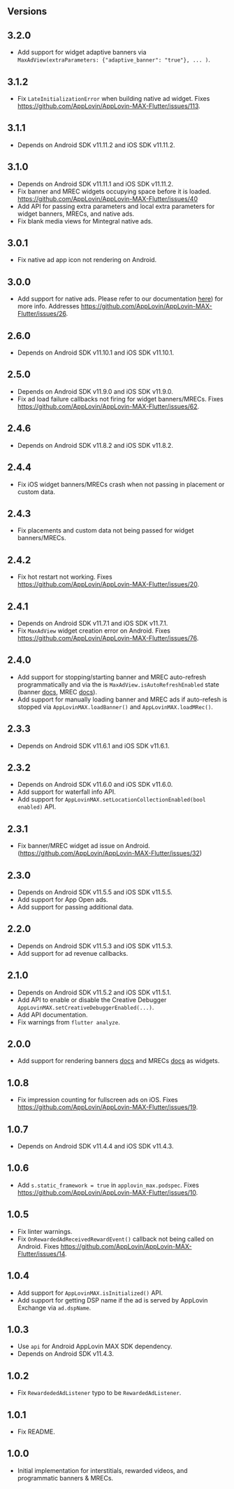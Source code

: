 ## Versions

## 3.2.0
* Add support for widget adaptive banners via `MaxAdView(extraParameters: {"adaptive_banner": "true"}, ... )`.
## 3.1.2
* Fix `LateInitializationError` when building native ad widget. Fixes https://github.com/AppLovin/AppLovin-MAX-Flutter/issues/113.
## 3.1.1
* Depends on Android SDK v11.11.2 and iOS SDK v11.11.2.
## 3.1.0
* Depends on Android SDK v11.11.1 and iOS SDK v11.11.2.
* Fix banner and MREC widgets occupying space before it is loaded. https://github.com/AppLovin/AppLovin-MAX-Flutter/issues/40
* Add API for passing extra parameters and local extra parameters for widget banners, MRECs, and native ads.
* Fix blank media views for Mintegral native ads.
## 3.0.1
* Fix native ad app icon not rendering on Android.
## 3.0.0
* Add support for native ads. Please refer to our documentation [here](https://dash.applovin.com/documentation/mediation/flutter/ad-formats/native-manual)) for more info. Addresses https://github.com/AppLovin/AppLovin-MAX-Flutter/issues/26.
## 2.6.0
* Depends on Android SDK v11.10.1 and iOS SDK v11.10.1.
## 2.5.0
* Depends on Android SDK v11.9.0 and iOS SDK v11.9.0.
* Fix ad load failure callbacks not firing for widget banners/MRECs. Fixes https://github.com/AppLovin/AppLovin-MAX-Flutter/issues/62.
## 2.4.6
* Depends on Android SDK v11.8.2 and iOS SDK v11.8.2.
## 2.4.4
* Fix iOS widget banners/MRECs crash when not passing in placement or custom data.
## 2.4.3
* Fix placements and custom data not being passed for widget banners/MRECs.
## 2.4.2
* Fix hot restart not working. Fixes https://github.com/AppLovin/AppLovin-MAX-Flutter/issues/20.
## 2.4.1
* Depends on Android SDK v11.7.1 and iOS SDK v11.7.1.
* Fix `MaxAdView` widget creation error on Android. Fixes https://github.com/AppLovin/AppLovin-MAX-Flutter/issues/76.
## 2.4.0
* Add support for stopping/starting banner and MREC auto-refresh programmatically and via the is `MaxAdView.isAutoRefreshEnabled` state (banner [docs](https://dash.applovin.com/documentation/mediation/flutter/ad-formats/banners#stopping-and-starting-auto-refresh), MREC [docs](https://dash.applovin.com/documentation/mediation/flutter/ad-formats/mrecs#stopping-and-starting-auto-refresh)).
* Add support for manually loading banner and MREC ads if auto-refesh is stopped via `AppLovinMAX.loadBanner()` and `AppLovinMAX.loadMRec()`.
## 2.3.3
* Depends on Android SDK v11.6.1 and iOS SDK v11.6.1.
## 2.3.2
* Depends on Android SDK v11.6.0 and iOS SDK v11.6.0.
* Add support for waterfall info API.
* Add support for `AppLovinMAX.setLocationCollectionEnabled(bool enabled)` API.
## 2.3.1
* Fix banner/MREC widget ad issue on Android. (https://github.com/AppLovin/AppLovin-MAX-Flutter/issues/32)
## 2.3.0
* Depends on Android SDK v11.5.5 and iOS SDK v11.5.5.
* Add support for App Open ads.
* Add support for passing additional data.
## 2.2.0
* Depends on Android SDK v11.5.3 and iOS SDK v11.5.3.
* Add support for ad revenue callbacks.
## 2.1.0
* Depends on Android SDK v11.5.2 and iOS SDK v11.5.1.
* Add API to enable or disable the Creative Debugger `AppLovinMAX.setCreativeDebuggerEnabled(...)`.
* Add API documentation.
* Fix warnings from `flutter analyze`.
## 2.0.0
* Add support for rendering banners [docs](https://dash.applovin.com/documentation/mediation/flutter/getting-started/banners#widget-method) and MRECs [docs](https://dash.applovin.com/documentation/mediation/flutter/getting-started/mrecs#widget-method) as widgets.
## 1.0.8
* Fix impression counting for fullscreen ads on iOS. Fixes https://github.com/AppLovin/AppLovin-MAX-Flutter/issues/19.
## 1.0.7
* Depends on Android SDK v11.4.4 and iOS SDK v11.4.3.
## 1.0.6
* Add `s.static_framework = true` in `applovin_max.podspec`. Fixes https://github.com/AppLovin/AppLovin-MAX-Flutter/issues/10.
## 1.0.5
* Fix linter warnings.
* Fix `OnRewardedAdReceivedRewardEvent()` callback not being called on Android. Fixes https://github.com/AppLovin/AppLovin-MAX-Flutter/issues/14.
## 1.0.4
* Add support for `AppLovinMAX.isInitialized()` API.
* Add support for getting DSP name if the ad is served by AppLovin Exchange via `ad.dspName`.
## 1.0.3
* Use `api` for Android AppLovin MAX SDK dependency.
* Depends on Android SDK v11.4.3.
## 1.0.2
* Fix `RewardededAdListener` typo to be `RewardedAdListener`.
## 1.0.1
* Fix README.
## 1.0.0
* Initial implementation for interstitials, rewarded videos, and programmatic banners & MRECs.
